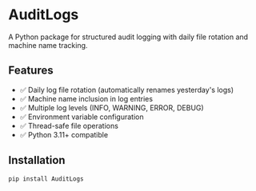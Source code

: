 # AuditLogs

A Python package for structured audit logging with daily file rotation and machine name tracking.

## Features

- ✅ Daily log file rotation (automatically renames yesterday's logs)
- ✅ Machine name inclusion in log entries
- ✅ Multiple log levels (INFO, WARNING, ERROR, DEBUG)
- ✅ Environment variable configuration
- ✅ Thread-safe file operations
- ✅ Python 3.11+ compatible

## Installation

```bash
pip install AuditLogs